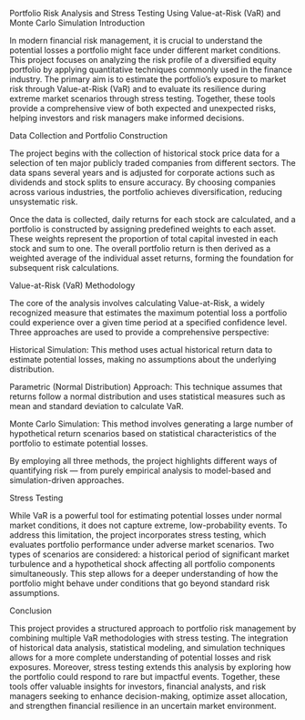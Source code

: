 Portfolio Risk Analysis and Stress Testing Using Value-at-Risk (VaR) and Monte Carlo Simulation
Introduction

In modern financial risk management, it is crucial to understand the potential losses a portfolio might face under different market conditions. This project focuses on analyzing the risk profile of a diversified equity portfolio by applying quantitative techniques commonly used in the finance industry. The primary aim is to estimate the portfolio’s exposure to market risk through Value-at-Risk (VaR) and to evaluate its resilience during extreme market scenarios through stress testing. Together, these tools provide a comprehensive view of both expected and unexpected risks, helping investors and risk managers make informed decisions.

Data Collection and Portfolio Construction

The project begins with the collection of historical stock price data for a selection of ten major publicly traded companies from different sectors. The data spans several years and is adjusted for corporate actions such as dividends and stock splits to ensure accuracy. By choosing companies across various industries, the portfolio achieves diversification, reducing unsystematic risk.

Once the data is collected, daily returns for each stock are calculated, and a portfolio is constructed by assigning predefined weights to each asset. These weights represent the proportion of total capital invested in each stock and sum to one. The overall portfolio return is then derived as a weighted average of the individual asset returns, forming the foundation for subsequent risk calculations.

Value-at-Risk (VaR) Methodology

The core of the analysis involves calculating Value-at-Risk, a widely recognized measure that estimates the maximum potential loss a portfolio could experience over a given time period at a specified confidence level. Three approaches are used to provide a comprehensive perspective:

Historical Simulation: This method uses actual historical return data to estimate potential losses, making no assumptions about the underlying distribution.

Parametric (Normal Distribution) Approach: This technique assumes that returns follow a normal distribution and uses statistical measures such as mean and standard deviation to calculate VaR.

Monte Carlo Simulation: This method involves generating a large number of hypothetical return scenarios based on statistical characteristics of the portfolio to estimate potential losses.

By employing all three methods, the project highlights different ways of quantifying risk — from purely empirical analysis to model-based and simulation-driven approaches.

Stress Testing

While VaR is a powerful tool for estimating potential losses under normal market conditions, it does not capture extreme, low-probability events. To address this limitation, the project incorporates stress testing, which evaluates portfolio performance under adverse market scenarios. Two types of scenarios are considered: a historical period of significant market turbulence and a hypothetical shock affecting all portfolio components simultaneously. This step allows for a deeper understanding of how the portfolio might behave under conditions that go beyond standard risk assumptions.

Conclusion

This project provides a structured approach to portfolio risk management by combining multiple VaR methodologies with stress testing. The integration of historical data analysis, statistical modeling, and simulation techniques allows for a more complete understanding of potential losses and risk exposures. Moreover, stress testing extends this analysis by exploring how the portfolio could respond to rare but impactful events. Together, these tools offer valuable insights for investors, financial analysts, and risk managers seeking to enhance decision-making, optimize asset allocation, and strengthen financial resilience in an uncertain market environment.
